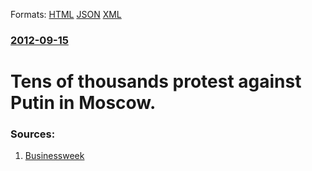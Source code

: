 
Formats: [HTML](/news/2012/09/15/tens-of-thousands-protest-against-putin-in-moscow.html)  [JSON](/news/2012/09/15/tens-of-thousands-protest-against-putin-in-moscow.json)  [XML](/news/2012/09/15/tens-of-thousands-protest-against-putin-in-moscow.xml)  

### [2012-09-15](/news/2012/09/15/index.md)

##### 
# Tens of thousands protest against Putin in Moscow. 




### Sources:

1. [Businessweek](http://www.businessweek.com/ap/2012-09-15/russian-opposition-prepares-for-anti-putin-rally)
